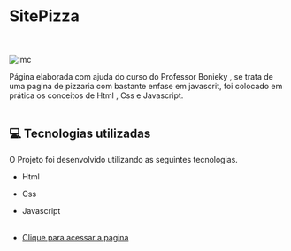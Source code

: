 # SitePizza  <br/><br/>


![imc](https://user-images.githubusercontent.com/66651121/132108394-b7797b6e-9ee0-47c2-919f-3745979ef1a0.png)


Página elaborada com ajuda do curso do Professor Bonieky  , se trata de uma pagina de pizzaria com bastante enfase em javascrit,  foi colocado em prática os conceitos de Html , Css e Javascript. <br/> <br/>

## 💻 Tecnologias utilizadas

O Projeto foi desenvolvido utilizando as seguintes tecnologias.

- Html
- Css
- Javascript <br/><br/>

- [Clique para acessar a pagina](  https://welton1986.github.io/SitePizza/)
